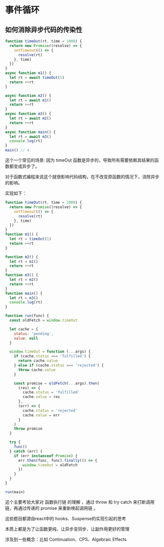 # 事件循环

## 如何消除异步代码的传染性

```js
function timeOut(rt, time = 1000) {
  return new Promise((resolve) => {
    setTimeout(() => {
      resolve(rt)
    }, time)
  })
}
async function m1() {
  let rt = await timeOut(1)
  return ++rt
}

async function m2() {
  let rt = await m1()
  return ++rt
}
async function m3() {
  let rt = await m2()
  return ++rt
}
async function main() {
  let rt = await m3()
  console.log(rt)
}
main() // 4
```

这个一个常见的场景: 因为 timeOut 函数是异步的，导致所有需要依赖其结果的函数都变成异步了。

对于函数式编程来说这个就很影响代码结构，在不改变原函数的情况下，消除异步的影响。

实现如下：

```js
function timeOut(rt, time = 1000) {
  return new Promise((resolve) => {
    setTimeout(() => {
      resolve(rt)
    }, time)
  })
}
function m1() {
  let rt = timeOut(1)
  return ++rt
}

function m2() {
  let rt = m1()
  return ++rt
}
function m3() {
  let rt = m2()
  return ++rt
}
function main() {
  let rt = m3()
  console.log(rt)
}

function run(func) {
  const oldFetch = window.timeOut

  let cache = {
    status: 'pending',
    value: null
  }

  window.timeOut = function (...args) {
    if (cache.status === 'fulfilled') {
      return cache.value
    } else if (cache.status === 'rejected') {
      throw cache.value
    }

    const promise = oldFetch(...args).then(
      (res) => {
        cache.status = 'fulfilled'
        cache.value = res
      },
      (err) => {
        cache.status = 'rejected'
        cache.value = err
      }
    )
    throw promise
  }

  try {
    func()
  } catch (err) {
    if (err instanceof Promise) {
      err.then(func, func).finally(() => {
        window.timeOut = oldFetch
      })
    }
  }
}

run(main)
```

这个主要考验大家对 函数执行链 的理解 ，通过 throw 和 try catch 来打断调用链，再通过传递的 promise 来重新唤起调用链 。

这些题目都源自react中的 hooks、Suspense的实现引起的思考

本质上都是为了让函数更纯、让异步变同步、让副作用更好的管理

涉及到一些概念：比如 Continuation、CPS、Algebraic Effects
